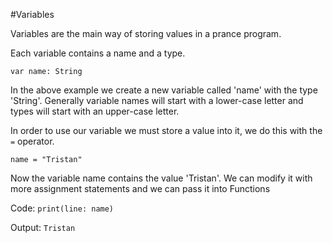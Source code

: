 #Variables

Variables are the main way of storing values in a prance program.

Each variable contains a name and a type.

`var name: String`

In the above example we create a new variable called 'name' with the type 'String'.
Generally variable names will start with a lower-case letter and types will start
with an upper-case letter.

In order to use our variable we must store a value into it, we do this with the `=` operator.

`name = "Tristan"`

Now the variable name contains the value 'Tristan'. We can modify it with more
assignment statements and we can pass it into Functions

Code:
`print(line: name)`

Output:
`Tristan`
